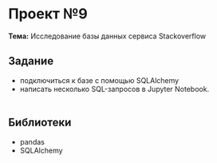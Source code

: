 # Проект №9
**Тема:** Исследование базы данных сервиса Stackoverflow

## Задание 
- подключиться к базе с помощью SQLAlchemy
- написать несколько SQL-запросов в Jupyter Notebook. <br><br>



## Библиотеки
- pandas
- SQLAlchemy


